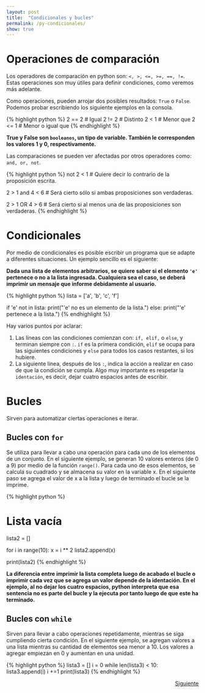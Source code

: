 ```yaml
---
layout: post
title:  "Condicionales y bucles"
permalink: /py-condicionales/
show: true
---
```

<script type="text/javascript" async
  src="https://cdn.mathjax.org/mathjax/latest/MathJax.js?config=TeX-MML-AM_CHTML">
</script>

# Operaciones de comparación
Los operadores de comparación en python son: `<, >, <=, >=, ==, !=`. Estas operaciones son muy útiles para definir condiciones, como veremos más adelante.

Como operaciones, pueden arrojar dos posibles resultados: `True` o `False`. Podemos probar escribiendo los siguiente ejemplos en la consola.

{% highlight python %}
  2 == 2 # Igual
  2 != 2 # Distinto
  2 < 1 # Menor que
  2 <= 1 # Menor o igual que
{% endhighlight %}

**True y False son `booleanos`, un tipo de variable. También le corresponden los valores 1 y 0, respectivamente.**

Las comparaciones se pueden ver afectadas por otros operadores como: `and, or, not`.

{% highlight python %}
  not 2 < 1 # Quiere decir lo contrario de la proposición escrita.

  2 > 1 and 4 < 6 # Será cierto sólo si ambas proposiciones son verdaderas.

  2 > 1 OR 4 > 6 # Será cierto si al menos una de las proposiciones son verdaderas.
{% endhighlight %}

# Condicionales
Por medio de condicionales es posible escribir un programa que se adapte a diferentes situaciones. Un ejemplo sencillo es el siguiente:

**Dada una lista de elementos arbitrarios, se quiere saber si el elemento `'e'` pertenece o no a la lista ingresada. Cualquiera sea el caso, se deberá imprimir un mensaje que informe debidamente al usuario.**

{% highlight python %}
lista = ['a', 'b', 'c', 'f']

if 'e' not in lista:
  print("'e' no es un elemento de la lista.")
else:
  print("'e' pertenece a la lista.")
{% endhighlight %}

Hay varios puntos por aclarar:
1. Las líneas con las condiciones comienzan con: `if, elif,` o `else`, y terminan siempre con `:`. `if` es la primera condición, `elif` se ocupa para las siguientes condiciones y `else` para todos los casos restantes, si los hubiere.
2. La siguiente línea, después de los `:`, indica la acción a realizar en caso de que la condición se cumpla. Algo muy importante es respetar la `identación`, es decir, dejar cuatro espacios antes de escribir.

# Bucles
Sirven para automatizar ciertas operaciones e iterar.
## Bucles con `for`

Se utiliza para llevar a cabo una operación para cada uno de los elementos de un conjunto. En el siguiente ejemplo, se generan 10 valores enteros (de 0 a 9) por medio de la función `range()`. Para cada uno de esos elementos, se calcula su cuadrado y se almacena su valor en la variable x. En el siguiente paso se agrega el valor de x a la lista y luego de terminado el bucle se la imprime.

{% highlight python %}
  # Lista vacía
  lista2 = []

  for i in range(10):
    x = i ** 2
    lista2.append(x)

  print(lista2)
{% endhighlight %}

**La diferencia entre imprimir la lista completa luego de acabado el bucle o imprimir cada vez que se agrega un valor depende de la identación. En el ejemplo, al no dejar los cuatro espacios, python interpreta que esa sentencia no es parte del bucle y la ejecuta por tanto luego de que este ha terminado.**

## Bucles con `while`

Sirven para llevar a cabo operaciones repetidamente, mientras se siga cumpliendo cierta condición. En el siguiente ejemplo, se agregan valores a una lista mientras su cantidad de elementos sea menor a 10. Los valores a agregar empiezan en 0 y aumentan en una unidad.

{% highlight python %}
lista3 = []
i = 0
while len(lista3) < 10:
    lista3.append(i)
    i +=1
print(lista3)
{% endhighlight %}

<a href='/py-funciones/' style="float:right">Siguiente</a>
